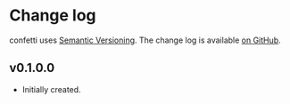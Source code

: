 Change log
==========

confetti uses [Semantic Versioning][1].
The change log is available [on GitHub][2].

[1]: http://semver.org/spec/v2.0.0.html
[2]: https://github.com/githubuser/confetti/releases

## v0.1.0.0

* Initially created.
